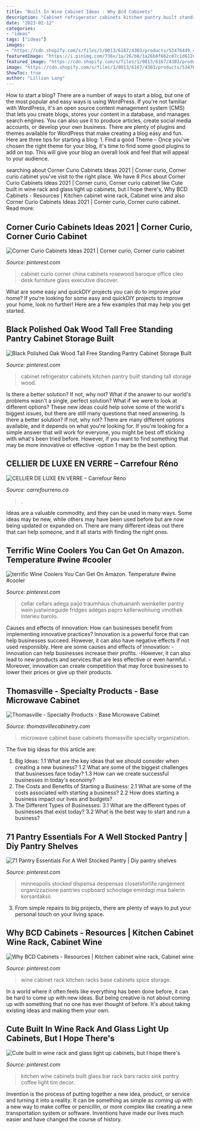 ```yaml
---
title: "Built In Wine Cabinet Ideas : Why Bcd Cabinets"
description: "Cabinet refrigerator cabinets kitchen pantry built standing tall storage wood"
date: "2023-02-12"
categories:
- "ideas"
tags: ["ideas"]
images:
- "https://cdn.shopify.com/s/files/1/0013/6167/4303/products/53476449_449407782466285_5770104771935469568_n_1024x1024@2x.jpg?v=1555448342"
featuredImage: "https://i.pinimg.com/736x/1a/26/b8/1a26b8f662c67c1d612d4650756319c4.jpg"
featured_image: "https://cdn.shopify.com/s/files/1/0013/6167/4303/products/53476449_449407782466285_5770104771935469568_n_1024x1024@2x.jpg?v=1555448342"
image: "https://cdn.shopify.com/s/files/1/0013/6167/4303/products/53476449_449407782466285_5770104771935469568_n_1024x1024@2x.jpg?v=1555448342"
ShowToc: true
author: "Lillian Lang"
---
```



How to start a blog?
There are a number of ways to start a blog, but one of the most popular and easy ways is using WordPress. If you're not familiar with WordPress, it's an open source content management system (CMS) that lets you create blogs, stores your content in a database, and manages search engines. You can also use it to produce articles, create social media accounts, or develop your own business. There are plenty of plugins and themes available for WordPress that make creating a blog easy and fun. Here are three tips for starting a blog: 1. Find a good Theme – Once you've chosen the right theme for your blog, it's time to find some good plugins to add on top. This will give your blog an overall look and feel that will appeal to your audience. 
	

		
searching about Corner Curio Cabinets Ideas 2021 | Corner curio, Corner curio cabinet you've visit to the right place. We have 8 Pics about Corner Curio Cabinets Ideas 2021 | Corner curio, Corner curio cabinet like Cute built in wine rack and glass light up cabinets, but I hope there&#039;s, Why BCD Cabinets - Resources | Kitchen cabinet wine rack, Cabinet wine and also Corner Curio Cabinets Ideas 2021 | Corner curio, Corner curio cabinet. Read more:
		
    
## Corner Curio Cabinets Ideas 2021 | Corner Curio, Corner Curio Cabinet

<img loading=lazy src="https://i.pinimg.com/736x/e1/cd/21/e1cd21d7b7cc69177c1f1c56790e79b1.jpg" onerror="this.onerror=null;this.src='https://tse4.mm.bing.net/th?id=OIP.DdL7up1VJnKeb0ciRv3X9AHaLK&amp;pid=15.1';" alt="Corner Curio Cabinets Ideas 2021 | Corner curio, Corner curio cabinet">

_Source: pinterest.com_

>cabinet curio corner china cabinets rosewood baroque office cleo desk furniture glass executive discover. 

	

What are some easy and quickDIY projects you can do to improve your home?
If you're looking for some easy and quickDIY projects to improve your home, look no further! Here are a few examples that may help you get started.

    
## Black Polished Oak Wood Tall Free Standing Pantry Cabinet Storage Built

<img loading=lazy src="https://i.pinimg.com/736x/2d/92/38/2d92389dae7c0823b2c733c7827a821b--refrigerator-cabinet-built-in-refrigerator.jpg" onerror="this.onerror=null;this.src='https://tse2.mm.bing.net/th?id=OIP.rlkQW6ROeEF6BDEcv25ViAHaLH&amp;pid=15.1';" alt="Black Polished Oak Wood Tall Free Standing Pantry Cabinet Storage Built">

_Source: pinterest.com_

>cabinet refrigerator cabinets kitchen pantry built standing tall storage wood. 

	

Is there a better solution? If not, why not?
What if the answer to our world's problems wasn't a single, perfect solution? What if we were to look at different options? These new ideas could help solve some of the world's biggest issues, but there are still many questions that need answering. Is there a better solution? If not, why not? There are many different options available, and it depends on what you're looking for. If you're looking for a simple answer that will work for everyone, you might be best off sticking with what's been tried before. However, if you want to find something that may be more innovative or effective -option 1 may be the best option.

    
## CELLIER DE LUXE EN VERRE – Carrefour Réno

<img loading=lazy src="https://cdn.shopify.com/s/files/1/0013/6167/4303/products/53476449_449407782466285_5770104771935469568_n_1024x1024@2x.jpg?v=1555448342" onerror="this.onerror=null;this.src='https://tse1.mm.bing.net/th?id=OIP.faZkr4Aom1KN0guhCWTZNAHaJ4&amp;pid=15.1';" alt="CELLIER DE LUXE EN VERRE – Carrefour Réno">

_Source: carrefourreno.ca_

>. 

	

Ideas are a valuable commodity, and they can be used in many ways. Some ideas may be new, while others may have been used before but are now being updated or expanded on. There are many different ideas out there that can help someone, and it all starts with finding the right ones.

    
## Terrific Wine Coolers You Can Get On Amazon. Temperature #wine #cooler

<img loading=lazy src="https://i.pinimg.com/736x/90/03/6a/90036aa3235c2dab64ab9fb894efe760.jpg" onerror="this.onerror=null;this.src='https://tse1.mm.bing.net/th?id=OIP.gCZG18aH8xm5eByqjzZYvAHaKX&amp;pid=15.1';" alt="terrific Wine Coolers You Can Get On Amazon. Temperature #wine #cooler">

_Source: pinterest.com_

>cellar cellars adega paijo traumhaus chutuananh weinkeller pantry wein justwineguide fridges adegas papro kellerwohnung vinothek interieu barolo. 

	

Causes and effects of innovation: How can businesses benefit from implementing innovative practices?
Innovation is a powerful force that can help businesses succeed. However, it can also have negative effects if not used responsibly. Here are some causes and effects of innovation: 
-Innovation can help businesses increase their profits.
-However, it can also lead to new products and services that are less effective or even harmful.
-Moreover, innovation can create competition that may force businesses to lower their prices or give up their products.

    
## Thomasville - Specialty Products - Base Microwave Cabinet

<img loading=lazy src="https://www.thomasvillecabinetry.com/-/media/thomasville/products/specialty_cabinets/thomicromaca.jpg" onerror="this.onerror=null;this.src='https://tse4.mm.bing.net/th?id=OIP.lvDMiWw5nvfhqRd6B-EsrAHaLH&amp;pid=15.1';" alt="Thomasville - Specialty Products - Base Microwave Cabinet">

_Source: thomasvillecabinetry.com_

>microwave cabinet base cabinets thomasville specialty organization. 

	

The five big ideas for this article are:
1. Big Ideas: 
1.1 What are the key ideas that we should consider when creating a new business? 
1.2 What are some of the biggest challenges that businesses face today? 
1.3 How can we create successful businesses in today's economy? 
2. The Costs and Benefits of Starting a Business: 
2.1 What are some of the costs associated with starting a business? 
2.2 How does starting a business impact our lives and budgets? 
3. The Different Types of Businesses: 
3.1 What are the different types of businesses that exist today? 
3.2 What is the best way to start and run a business?

    
## 71 Pantry Essentials For A Well Stocked Pantry | Diy Pantry Shelves

<img loading=lazy src="https://i.pinimg.com/736x/1a/26/b8/1a26b8f662c67c1d612d4650756319c4.jpg" onerror="this.onerror=null;this.src='https://tse1.mm.bing.net/th?id=OIP.2xDcovetZ2AtiYeBCoNnfwHaJ3&amp;pid=15.1';" alt="71 Pantry Essentials For A Well Stocked Pantry | Diy pantry shelves">

_Source: pinterest.com_

>minneapolis stocked dispensa despensas closetsforlife rangement organizzazione pantries cupboard schoolage emirdagi msa balerin korsantaksii. 

	

3. From simple repairs to big projects, there are plenty of ways to put your personal touch on your living space.

    
## Why BCD Cabinets - Resources | Kitchen Cabinet Wine Rack, Cabinet Wine

<img loading=lazy src="https://i.pinimg.com/736x/ce/74/5c/ce745ccea13630c03b09d3b9d69bf50a--kitchen-wine-racks-wine-rack-cabinet.jpg" onerror="this.onerror=null;this.src='https://tse1.mm.bing.net/th?id=OIP.vAo7UMQV0KxEL1a27qmpQAHaJ4&amp;pid=15.1';" alt="Why BCD Cabinets - Resources | Kitchen cabinet wine rack, Cabinet wine">

_Source: pinterest.com_

>wine cabinet rack kitchen racks base cabinets spice storage. 

	

In a world where it often feels like everything has been done before, it can be hard to come up with new ideas. But being creative is not about coming up with something that no one has ever thought of before. It's about taking existing ideas and making them your own.

    
## Cute Built In Wine Rack And Glass Light Up Cabinets, But I Hope There&#039;s

<img loading=lazy src="https://i.pinimg.com/736x/57/a9/92/57a992abcfad93b52e85ec9efada4978.jpg" onerror="this.onerror=null;this.src='https://tse1.mm.bing.net/th?id=OIP.MgMK7lsnmxxop20RSWVNKQHaJ3&amp;pid=15.1';" alt="Cute built in wine rack and glass light up cabinets, but I hope there&#039;s">

_Source: pinterest.com_

>kitchen wine cabinets built glass bar rack bars racks sink pantry coffee light tim decor. 

	

Invention is the process of putting together a new idea, product, or service and turning it into a reality. It can be something as simple as coming up with a new way to make coffee or penicillin, or more complex like creating a new transportation system or software. Inventions have made our lives much easier and have changed the course of history.

